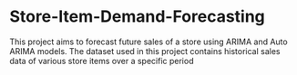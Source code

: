# Store-Item-Demand-Forecasting
This project aims to forecast future sales of a store using ARIMA and Auto ARIMA models. The dataset used in this project contains historical sales data of various store items over a specific period
